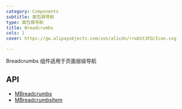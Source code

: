```yaml
---
category: Components
subtitle: 面包屑导航
type: 面包屑导航
title: Breadcrumbs
cols: 1
cover: https://gw.alipayobjects.com/zos/alicdn/rrwbSt3FQ/Icon.svg

---
```


Breadcrumbs 组件适用于页面层级导航

## API

- [MBreadcrumbs](/docs/api/MBreadcrumbs)
- [MBreadcrumbsItem](/docs/api/MBreadcrumbsItem)